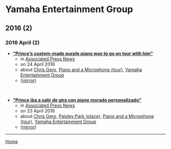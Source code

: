 # Yamaha Entertainment Group

## 2016 (2)

### 2016 April (2)

 - [**"Prince’s custom-made purple piano was to go on tour with him"**](https://apnews.com/article/4c8a40da6f114d688b414ab7305b9e8f)
    - in [Associated Press News](../../publications/a-e/associated-press-news/index.md)
    - on 24 April 2016
    - about [Chris Gero](../../topics/chris-gero/index.md), [Piano and a Microphone (tour)](../../topics/tour/piano-and-a-microphone/index.md), [Yamaha Entertainment Group](../../topics/yamaha-entertainment-group/index.md)
    - ([mirror](https://web.archive.org/web/*/https://apnews.com/article/4c8a40da6f114d688b414ab7305b9e8f))

<br />

 - [**"Prince iba a salir de gira con piano morado personalizado"**](https://apnews.com/article/archive-1f4284758f1c4fac9244e5ccdbadfadb)
    - in [Associated Press News](../../publications/a-e/associated-press-news/index.md)
    - on 23 April 2016
    - about [Chris Gero](../../topics/chris-gero/index.md), [Paisley Park (place)](../../topics/place/paisley-park/index.md), [Piano and a Microphone (tour)](../../topics/tour/piano-and-a-microphone/index.md), [Yamaha Entertainment Group](../../topics/yamaha-entertainment-group/index.md)
    - ([mirror](https://web.archive.org/web/*/https://apnews.com/article/archive-1f4284758f1c4fac9244e5ccdbadfadb))

----

[Home](../index.md)
